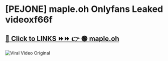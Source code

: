 
 # [PEJONE] maple.oh Onlyfans Leaked videoxf66f

## <h2><a href="https://clipsfans.com/maple.oh&ref=git">🔗 Click to LINKS ⏩⏩ 👉 🟢 maple.oh </a></h2>

<a href="https://clipsfans.com/maple.oh&ref=git" rel="nofollow" data-target="animated-image.originalLink"><img src="https://i.ibb.co.com/xMMVF88/686577567.gif" alt="Viral Video Original" style="max-width: 100%; display: inline-block;" data-target="animated-image.originalImage"></a>


